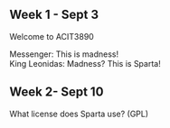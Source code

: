 ## Week 1 - Sept 3

Welcome to ACIT3890

Messenger: This is madness!  
King Leonidas: Madness? This is Sparta!

## Week 2- Sept 10

What license does Sparta use? (GPL)
